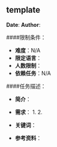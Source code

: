 template
---

**Date**:
**Author**:

####限制条件：

 - **难度**：N/A
 - **限定语言**：
 - **人数限制**：
 - **依赖任务**：N/A

####任务描述：

 - **简介**：
 - **需求**：
    1. 
    2. 

 - **关键词**：
 - **参考资料**：
